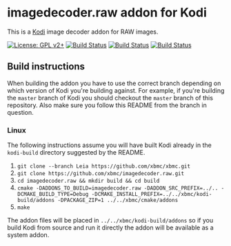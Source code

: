 # imagedecoder.raw addon for Kodi

This is a [Kodi](http://kodi.tv) image decoder addon for RAW images.

[![License: GPL v2+](https://img.shields.io/badge/License-GPL%20v2+-blue.svg)](LICENSE.md)
[![Build Status](https://travis-ci.org/xbmc/imagedecoder.raw.svg?branch=master)](https://travis-ci.org/xbmc/imagedecoder.raw)
[![Build Status](https://dev.azure.com/teamkodi/binary-addons/_apis/build/status/xbmc.imagedecoder.raw?branchName=Leia)](https://dev.azure.com/teamkodi/binary-addons/_build/latest?definitionId=28&branchName=Leia)
[![Build Status](https://jenkins.kodi.tv/view/Addons/job/xbmc/job/imagedecoder.raw/job/Leia/badge/icon)](https://jenkins.kodi.tv/blue/organizations/jenkins/xbmc%2Fimagedecoder.raw/branches/)

## Build instructions

When building the addon you have to use the correct branch depending on which version of Kodi you're building against. 
For example, if you're building the `master` branch of Kodi you should checkout the `master` branch of this repository. 
Also make sure you follow this README from the branch in question.

### Linux

The following instructions assume you will have built Kodi already in the `kodi-build` directory 
suggested by the README.

1. `git clone --branch Leia https://github.com/xbmc/xbmc.git`
2. `git clone https://github.com/xbmc/imagedecoder.raw.git`
3. `cd imagedecoder.raw && mkdir build && cd build`
4. `cmake -DADDONS_TO_BUILD=imagedecoder.raw -DADDON_SRC_PREFIX=../.. -DCMAKE_BUILD_TYPE=Debug -DCMAKE_INSTALL_PREFIX=../../xbmc/kodi-build/addons -DPACKAGE_ZIP=1 ../../xbmc/cmake/addons`
5. `make`

The addon files will be placed in `../../xbmc/kodi-build/addons` so if you build Kodi from source and run it directly 
the addon will be available as a system addon.
